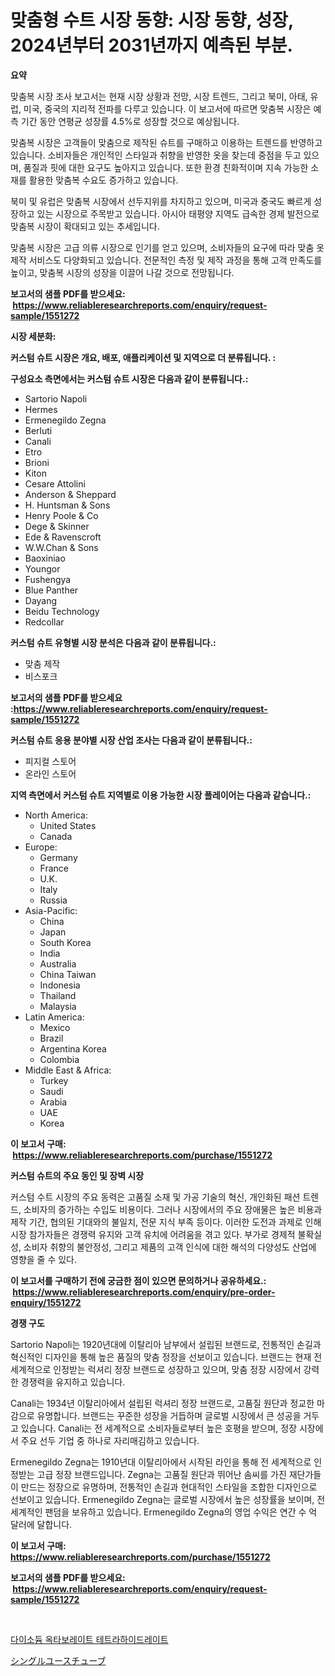 <p><h1>맞춤형 수트 시장 동향: 시장 동향, 성장, 2024년부터 2031년까지 예측된 부분.</h1></p><p><strong>요약</strong></p>
<p><p>맞춤복 시장 조사 보고서는 현재 시장 상황과 전망, 시장 트렌드, 그리고 북미, 아태, 유럽, 미국, 중국의 지리적 전파를 다루고 있습니다. 이 보고서에 따르면 맞춤복 시장은 예측 기간 동안 연평균 성장률 4.5%로 성장할 것으로 예상됩니다.</p><p>맞춤복 시장은 고객들이 맞춤으로 제작된 슈트를 구매하고 이용하는 트렌드를 반영하고 있습니다. 소비자들은 개인적인 스타일과 취향을 반영한 옷을 찾는데 중점을 두고 있으며, 품질과 핏에 대한 요구도 높아지고 있습니다. 또한 환경 친화적이며 지속 가능한 소재를 활용한 맞춤복 수요도 증가하고 있습니다.</p><p>북미 및 유럽은 맞춤복 시장에서 선두지위를 차지하고 있으며, 미국과 중국도 빠르게 성장하고 있는 시장으로 주목받고 있습니다. 아시아 태평양 지역도 급속한 경제 발전으로 맞춤복 시장이 확대되고 있는 추세입니다.</p><p>맞춤복 시장은 고급 의류 시장으로 인기를 얻고 있으며, 소비자들의 요구에 따라 맞춤 옷 제작 서비스도 다양화되고 있습니다. 전문적인 측정 및 제작 과정을 통해 고객 만족도를 높이고, 맞춤복 시장의 성장을 이끌어 나갈 것으로 전망됩니다.</p></p>
<p><strong>보고서의 샘플 PDF를 받으세요: &nbsp;<a href="https://www.reliableresearchreports.com/enquiry/request-sample/1551272">https://www.reliableresearchreports.com/enquiry/request-sample/1551272</a></strong></p>
<p><strong>시장 세분화:</strong></p>
<p><strong> 커스텀 슈트 시장은 개요, 배포, 애플리케이션 및 지역으로 더 분류됩니다. :</strong></p>
<p><strong>구성요소 측면에서는 커스텀 슈트 시장은 다음과 같이 분류됩니다.:</strong></p>
<p><ul><li>Sartorio Napoli</li><li>Hermes</li><li>Ermenegildo Zegna</li><li>Berluti</li><li>Canali</li><li>Etro</li><li>Brioni</li><li>Kiton</li><li>Cesare Attolini</li><li>Anderson & Sheppard</li><li>H. Huntsman & Sons</li><li>Henry Poole & Co</li><li>Dege & Skinner</li><li>Ede & Ravenscroft</li><li>W.W.Chan & Sons</li><li>Baoxiniao</li><li>Youngor</li><li>Fushengya</li><li>Blue Panther</li><li>Dayang</li><li>Beidu Technology</li><li>Redcollar</li></ul></p>
<p><strong> 커스텀 슈트 유형별 시장 분석은 다음과 같이 분류됩니다.:</strong></p>
<p><ul><li>맞춤 제작</li><li>비스포크</li></ul></p>
<p><strong>보고서의 샘플 PDF를 받으세요 :<a href="https://www.reliableresearchreports.com/enquiry/request-sample/1551272">https://www.reliableresearchreports.com/enquiry/request-sample/1551272</a></strong></p>
<p><strong> 커스텀 슈트 응용 분야별 시장 산업 조사는 다음과 같이 분류됩니다.:</strong></p>
<p><ul><li>피지컬 스토어</li><li>온라인 스토어</li></ul></p>
<p><strong>지역 측면에서 커스텀 슈트 지역별로 이용 가능한 시장 플레이어는 다음과 같습니다.:</strong></p>
<p><ul>
    <li>
        North America:
        <ul>
            <li>United States</li>
            <li>Canada</li>
        </ul>
    </li>
    <li>
        Europe:
        <ul>
            <li>Germany</li>
            <li>France</li>
            <li>U.K.</li>
            <li>Italy</li>
            <li>Russia</li>
        </ul>
    </li>
    <li>
        Asia-Pacific:
        <ul>
            <li>China</li>
            <li>Japan</li>
            <li>South Korea</li>
            <li>India</li>
            <li>Australia</li>
            <li>China Taiwan</li>
            <li>Indonesia</li>
            <li>Thailand</li>
            <li>Malaysia</li>
        </ul>
    </li>
    <li>
        Latin America:
        <ul>
            <li>Mexico</li>
            <li>Brazil</li>
            <li>Argentina Korea</li>
            <li>Colombia</li>
        </ul>
    </li>
    <li>
        Middle East & Africa:
        <ul>
            <li>Turkey</li>
            <li>Saudi</li>
            <li>Arabia</li>
            <li>UAE</li>
            <li>Korea</li>
        </ul>
    </li>
    </ul></p>
<p><strong>이 보고서 구매: &nbsp;<a href="https://www.reliableresearchreports.com/purchase/1551272">https://www.reliableresearchreports.com/purchase/1551272</a></strong></p>
<p><strong>커스텀 슈트의 주요 동인 및 장벽 시장</strong></p>
<p><p>커스텀 수트 시장의 주요 동력은 고품질 소재 및 가공 기술의 혁신, 개인화된 패션 트렌드, 소비자의 증가하는 수입도 비용이다. 그러나 시장에서의 주요 장애물은 높은 비용과 제작 기간, 협의된 기대와의 불일치, 전문 지식 부족 등이다. 이러한 도전과 과제로 인해 시장 참가자들은 경쟁력 유지와 고객 유치에 어려움을 겪고 있다. 부가로 경제적 불확실성, 소비자 취향의 불안정성, 그리고 제품의 고객 인식에 대한 해석의 다양성도 산업에 영향을 줄 수 있다.</p></p>
<p><strong>이 보고서를 구매하기 전에 궁금한 점이 있으면 문의하거나 공유하세요.: &nbsp;<a href="https://www.reliableresearchreports.com/enquiry/pre-order-enquiry/1551272">https://www.reliableresearchreports.com/enquiry/pre-order-enquiry/1551272</a></strong></p>
<p><strong>경쟁 구도</strong></p>
<p><p>Sartorio Napoli는 1920년대에 이탈리아 남부에서 설립된 브랜드로, 전통적인 손길과 혁신적인 디자인을 통해 높은 품질의 맞춤 정장을 선보이고 있습니다. 브랜드는 현재 전 세계적으로 인정받는 럭셔리 정장 브랜드로 성장하고 있으며, 맞춤 정장 시장에서 강력한 경쟁력을 유지하고 있습니다.</p><p>Canali는 1934년 이탈리아에서 설립된 럭셔리 정장 브랜드로, 고품질 원단과 정교한 마감으로 유명합니다. 브랜드는 꾸준한 성장을 거듭하며 글로벌 시장에서 큰 성공을 거두고 있습니다. Canali는 전 세계적으로 소비자들로부터 높은 호평을 받으며, 정장 시장에서 주요 선두 기업 중 하나로 자리매김하고 있습니다.</p><p>Ermenegildo Zegna는 1910년대 이탈리아에서 시작된 라인을 통해 전 세계적으로 인정받는 고급 정장 브랜드입니다. Zegna는 고품질 원단과 뛰어난 솜씨를 가진 재단가들이 만드는 정장으로 유명하며, 전통적인 손길과 현대적인 스타일을 조합한 디자인으로 선보이고 있습니다. Ermenegildo Zegna는 글로벌 시장에서 높은 성장률을 보이며, 전 세계적인 팬덤을 보유하고 있습니다. Ermenegildo Zegna의 영업 수익은 연간 수 억 달러에 달합니다.</p></p>
<p><strong>이 보고서 구매: &nbsp; <a href="https://www.reliableresearchreports.com/purchase/1551272">https://www.reliableresearchreports.com/purchase/1551272</a></strong></p>
<p><strong>보고서의 샘플 PDF를 받으세요: &nbsp;<a href="https://www.reliableresearchreports.com/enquiry/request-sample/1551272">https://www.reliableresearchreports.com/enquiry/request-sample/1551272</a></strong><strong></strong></p>
<p>&nbsp;</p>
<p><p><a href="https://github.com/trmesnao7959541/Market-Research-Report-List-1/blob/main/21855456739.md">다이소듐 옥타보레이트 테트라하이드레이트</a></p><p><a href="https://github.com/ksxzwxabcuynh011/Market-Research-Report-List-1/blob/main/87152187556.md">シングルユースチューブ</a></p></p>